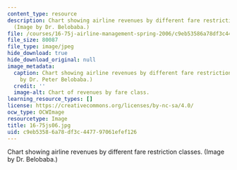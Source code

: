 ```yaml
---
content_type: resource
description: Chart showing airline revenues by different fare restriction classes.
  (Image by Dr. Belobaba.)
file: /courses/16-75j-airline-management-spring-2006/c9eb53586a78df3c447797061efef126_16-75js06.jpg
file_size: 80087
file_type: image/jpeg
hide_download: true
hide_download_original: null
image_metadata:
  caption: Chart showing airline revenues by different fare restriction classes. (Image
    by Dr. Peter Belobaba.)
  credit: ''
  image-alt: Chart of revenues by fare class.
learning_resource_types: []
license: https://creativecommons.org/licenses/by-nc-sa/4.0/
ocw_type: OCWImage
resourcetype: Image
title: 16-75js06.jpg
uid: c9eb5358-6a78-df3c-4477-97061efef126
---
```

Chart showing airline revenues by different fare restriction classes. (Image by Dr. Belobaba.)